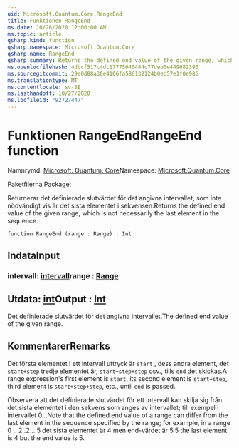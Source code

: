 ```yaml
---
uid: Microsoft.Quantum.Core.RangeEnd
title: Funktionen RangeEnd
ms.date: 10/26/2020 12:00:00 AM
ms.topic: article
qsharp.kind: function
qsharp.namespace: Microsoft.Quantum.Core
qsharp.name: RangeEnd
qsharp.summary: Returns the defined end value of the given range, which is not necessarily the last element in the sequence.
ms.openlocfilehash: 4dbcf517c4dc17775040444c77deb0e449082390
ms.sourcegitcommit: 29e0d88a30e4166fa580132124b0eb57e1f0e986
ms.translationtype: MT
ms.contentlocale: sv-SE
ms.lasthandoff: 10/27/2020
ms.locfileid: "92727447"
---
```

# <a name="rangeend-function"></a><span data-ttu-id="4bf94-102">Funktionen RangeEnd</span><span class="sxs-lookup"><span data-stu-id="4bf94-102">RangeEnd function</span></span>

<span data-ttu-id="4bf94-103">Namnrymd: [Microsoft. Quantum. Core](xref:Microsoft.Quantum.Core)</span><span class="sxs-lookup"><span data-stu-id="4bf94-103">Namespace: [Microsoft.Quantum.Core](xref:Microsoft.Quantum.Core)</span></span>

<span data-ttu-id="4bf94-104">Paketfilerna [](https://nuget.org/packages/)</span><span class="sxs-lookup"><span data-stu-id="4bf94-104">Package: [](https://nuget.org/packages/)</span></span>


<span data-ttu-id="4bf94-105">Returnerar det definierade slutvärdet för det angivna intervallet, som inte nödvändigt vis är det sista elementet i sekvensen.</span><span class="sxs-lookup"><span data-stu-id="4bf94-105">Returns the defined end value of the given range, which is not necessarily the last element in the sequence.</span></span>

```qsharp
function RangeEnd (range : Range) : Int
```


## <a name="input"></a><span data-ttu-id="4bf94-106">Indata</span><span class="sxs-lookup"><span data-stu-id="4bf94-106">Input</span></span>

### <a name="range--range"></a><span data-ttu-id="4bf94-107">intervall: [intervall](xref:microsoft.quantum.lang-ref.range)</span><span class="sxs-lookup"><span data-stu-id="4bf94-107">range : [Range](xref:microsoft.quantum.lang-ref.range)</span></span>





## <a name="output--int"></a><span data-ttu-id="4bf94-108">Utdata: [int](xref:microsoft.quantum.lang-ref.int)</span><span class="sxs-lookup"><span data-stu-id="4bf94-108">Output : [Int](xref:microsoft.quantum.lang-ref.int)</span></span>

<span data-ttu-id="4bf94-109">Det definierade slutvärdet för det angivna intervallet.</span><span class="sxs-lookup"><span data-stu-id="4bf94-109">The defined end value of the given range.</span></span>

## <a name="remarks"></a><span data-ttu-id="4bf94-110">Kommentarer</span><span class="sxs-lookup"><span data-stu-id="4bf94-110">Remarks</span></span>

<span data-ttu-id="4bf94-111">Det första elementet i ett intervall uttryck är `start` , dess andra element, det `start+step` tredje elementet är, `start+step+step` osv., tills `end` det skickas.</span><span class="sxs-lookup"><span data-stu-id="4bf94-111">A range expression's first element is `start`, its second element is `start+step`, third element is `start+step+step`, etc., until `end` is passed.</span></span>

<span data-ttu-id="4bf94-112">Observera att det definierade slutvärdet för ett intervall kan skilja sig från det sista elementet i den sekvens som anges av intervallet; till exempel i intervallet 0...</span><span class="sxs-lookup"><span data-stu-id="4bf94-112">Note that the defined end value of a range can differ from the last element in the sequence specified by the range; for example, in a range 0 ..</span></span> <span data-ttu-id="4bf94-113">2..</span><span class="sxs-lookup"><span data-stu-id="4bf94-113">2 ..</span></span> <span data-ttu-id="4bf94-114">5 det sista elementet är 4 men end-värdet är 5.</span><span class="sxs-lookup"><span data-stu-id="4bf94-114">5 the last element is 4 but the end value is 5.</span></span>